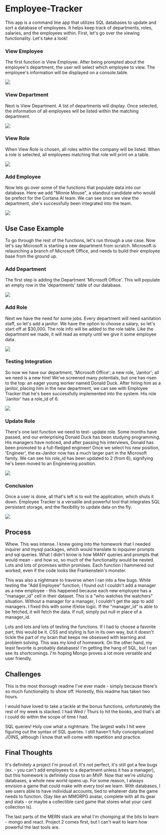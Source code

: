 # Employee-Tracker

This app is a command line app that utilizes SQL databases to update and sort a database of employees. It helps keep track of departments, roles, salaries, and the employees within. First, let's go over the viewing functionality. Let's take a look!

### View Employee
The first function is View Employee. After being prompted about the employee's department, the user will select which employee to view. The employee's information will be displayed on a console.table.

![](assets/viewemp.gif)



### View Department
Next is View Department. A list of departments will display. Once selected, the information of all employees will be listed within the matching department.

![](assets/viewdept.gif)



### View Role
When View Role is chosen, all roles within the company will be listed. When a role is selected, all employees matching that role will print on a table.

![](assets/viewrole.gif)



### Add Employee
Now lets go over some of the functions that populate data into our database. Here we add "Minnie Mouse", a standout candidate who would be prefect for the Cortana AI team. We can see once we view the department, she's successfully been integrated into the team.

![](assets/addemp.gif)



## Use Case Example
To go through the rest of the functions, let's run through a use case. Now let's say Microsoft is starting a new department from scratch. Microsoft is relaunching a branch of Microsoft Office, and needs to build their employee base from the ground up.

### Add Department
The first step is adding the Department 'Microsoft Office'. This will populate an empty row in the 'departments' table of our database.

![](assets/adddept.gif)



### Add Role
Next we have the need for some jobs. Every department will need sanitation staff, so let's add a janitor. We have the option to choose a salary, so let's start off at $30,000. The role info will be added to the role table. Like the department we made, it will read as empty until we give it some employee data.

![](assets/addrole.gif)



### Testing Integration
So now we have our department, 'Microsoft Office'; a new role, 'Janitor'; all we need is a new hire! We've screened many potentials, but one has risen to the top: an eager young worker named Donald Duck. After hiring him as a janitor, placing him in the new department, we can see with Employee Tracker that he's been successfully implemented into the system. His role 'Janitor' has a role_id of 6.

![](assets/testall.gif)



### Update Role
There's one last function we need to test- update role. Some months have passed, and our enterprising Donald Duck has been studying programming. His managers have noticed, and after passing his interviews, Donald has been promoted to a full-fledged engineer! Once we select his new position, 'Engineer', the ex-Janitor now has a much larger part in the Microsoft family. We can see his role_id has been updated to 2 (from 6), signifying he's been moved to an Engineering position. 

![](assets/updaterole.gif)



### Conclusion
Once a user is done, all that's left is to exit the application, which shuts it down. Employee Tracker is a versatile and powerful tool that integrates SQL persistant storage, and the flexibility to update data on the fly. 

![](assets/exit.gif)


## Process
Whew. This was intense. I knew going into the homework that I needed inquirer and mysql packages, which would translate to inpquirer prompts and sql queries. What I didn't know is how MANY queries and prompts that would mean - and how so, so much of the functionality would be nested. Lots and lots of promises within promises. Each function I hammered out worked, even if the code looks like Frankenstein's monster. 

This was also a nightmare to traverse when I ran into a few bugs. While testing the "Add Employee" function, I found out I couldn't add a manager as a new employee - this happened because each new employee has a "manager_id" cell in their dataset. This is a "who watches the watchers" situation. Without a manager for a manager, I couldn't get the app to add managers. I fixed this with some if/else logic. If the "manager_id" is able to be fetched, it will fetch the data. If null, simply put null in place of a manager_id.

Lots and lots and lots of testing the functions. If I had to choose a favorite part, this would be it. CSS and styling is fun in its own way, but it doesn't tickle the part of my brain that keeps me obsessed with learning and problem solving. This was my kind of homework. On the other hand, my least favorite is probably databases! I'm getting the hang of SQL, but I can see its shortcomings. I'm hoping Mongo proves a lot more versatile and user friendly.



## Challenges
This is the most thorough readme I've ever made - simply because there's so much functionality to show off. Honestly, this readme has taken two hours. 

I would have loved to take a tackle at the bonus functions, unfortunately the rest of my week is stacked. I had Wed / Thurs to hit the books, and that's all I could do within the scope of time I had.

SQL queries! Holy cow what a nightmare. The largest walls I hit were figuring out the syntax of SQL queries. I still haven't fully conceptualized JOINS, although I know that will come with repetition and practice. 



## Final Thoughts
It's definitely a project I'm proud of. It's not perfect, it's still got a few bugs (ex. - you can't add employees to a department unless it has a manager), but this homework is definitely close to an MVP. Now that we're utilizing databases, a whole new world opens up. For some reason, I always envision a game that could make with every tool we learn. With databases, I see users able to have individual accounts, tied to whatever data the game needs to function. (Say like an MMORPG avatar, complete with all its gear and stats - or maybe a collectible card game that stores what your card collection is). 

The last parts of the MERN stack are what I'm chomping at the bits to learn - mongo and react. Project 2 comes first, but I can't wait to learn how powerful the last tools are.
